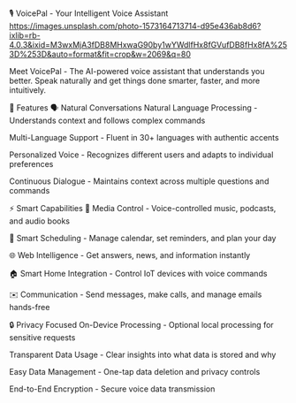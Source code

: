 🎙️ VoicePal - Your Intelligent Voice Assistant
https://images.unsplash.com/photo-1573164713714-d95e436ab8d6?ixlib=rb-4.0.3&ixid=M3wxMjA3fDB8MHxwaG90by1wYWdlfHx8fGVufDB8fHx8fA%253D%253D&auto=format&fit=crop&w=2069&q=80

Meet VoicePal - The AI-powered voice assistant that understands you better. Speak naturally and get things done smarter, faster, and more intuitively.

🌟 Features
🗣️ Natural Conversations
Natural Language Processing - Understands context and follows complex commands

Multi-Language Support - Fluent in 30+ languages with authentic accents

Personalized Voice - Recognizes different users and adapts to individual preferences

Continuous Dialogue - Maintains context across multiple questions and commands

⚡ Smart Capabilities
🎵 Media Control - Voice-controlled music, podcasts, and audio books

📅 Smart Scheduling - Manage calendar, set reminders, and plan your day

🌐 Web Intelligence - Get answers, news, and information instantly

🏠 Smart Home Integration - Control IoT devices with voice commands

✉️ Communication - Send messages, make calls, and manage emails hands-free

🔒 Privacy Focused
On-Device Processing - Optional local processing for sensitive requests

Transparent Data Usage - Clear insights into what data is stored and why

Easy Data Management - One-tap data deletion and privacy controls

End-to-End Encryption - Secure voice data transmission